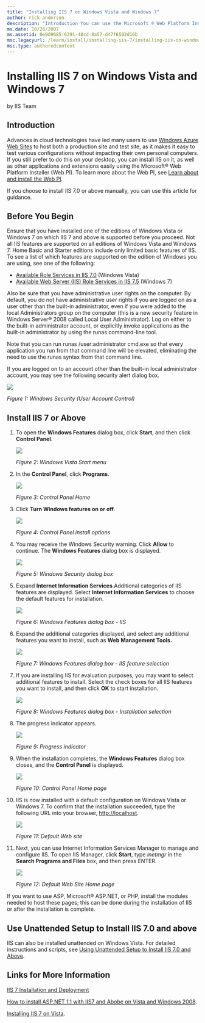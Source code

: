 ```yaml
---
title: "Installing IIS 7 on Windows Vista and Windows 7"
author: rick-anderson
description: "Introduction You can use the Microsoft ® Web Platform Installer (Web PI) to easily install Internet Information Services (IIS), and applications that run on..."
ms.date: 10/26/2007
ms.assetid: 0e9d9685-6391-48cd-8a57-d47f6592d16b
msc.legacyurl: /learn/install/installing-iis-7/installing-iis-on-windows-vista-and-windows-7
msc.type: authoredcontent
---
```

Installing IIS 7 on Windows Vista and Windows 7
====================
by IIS Team

## Introduction

Advances in cloud technologies have led many users to use [Windows Azure Web Sites](https://www.windowsazure.com/solutions/web/) to host both a production site and test site, as it makes it easy to test various configurations without impacting their own personal computers. If you still prefer to do this on your desktop, you can install IIS on it, as well as other applications and extensions easily using the Microsoft® Web Platform Installer (Web PI). To learn more about the Web PI, see [Learn about and install the Web PI](https://go.microsoft.com/fwlink/?LinkID=145510).

If you choose to install IIS 7.0 or above manually, you can use this article for guidance.

## Before You Begin

Ensure that you have installed one of the editions of Windows Vista or Windows 7 on which IIS 7 and above is supported before you proceed. Not all IIS features are supported on all editions of Windows Vista and Windows 7. Home Basic and Starter editions include only limited basic features of IIS. To see a list of which features are supported on the edition of Windows you are using, see one of the following:

- [Available Role Services in IIS 7.0](https://go.microsoft.com/fwlink/?LinkId=166549) (Windows Vista)
- [Available Web Server (IIS) Role Services in IIS 7.5](https://go.microsoft.com/fwlink/?LinkId=166491) (Windows 7)

Also be sure that you have administrative user rights on the computer. By default, you do not have administrative user rights if you are logged on as a user other than the built-in administrator, even if you were added to the local Administrators group on the computer (this is a new security feature in Windows Server® 2008 called Local User Administrator). Log on either to the built-in administrator account, or explicitly invoke applications as the built-in administrator by using the runas command-line tool.

Note that you can run runas /user:administrator cmd.exe so that every application you run from that command line will be elevated, eliminating the need to use the runas syntax from that command line.

If you are logged on to an account other than the built-in local administrator account, you may see the following security alert dialog box.

[![](installing-iis-on-windows-vista-and-windows-7/_static/image2.jpg)](installing-iis-on-windows-vista-and-windows-7/_static/image1.jpg)

*Figure 1: Windows Security (User Account Control)*

## Install IIS 7 or Above

1. To open the **Windows Features** dialog box, click **Start**, and then click **Control Panel**.

    [![](installing-iis-on-windows-vista-and-windows-7/_static/image4.jpg)](installing-iis-on-windows-vista-and-windows-7/_static/image3.jpg)

    *Figure 2: Windows Vista Start menu*
2. In the **Control Panel**, click **Programs**.

    [![](installing-iis-on-windows-vista-and-windows-7/_static/image6.jpg)](installing-iis-on-windows-vista-and-windows-7/_static/image5.jpg)

    *Figure 3: Control Panel Home*
3. Click **Turn Windows features on or off**.

    [![](installing-iis-on-windows-vista-and-windows-7/_static/image8.jpg)](installing-iis-on-windows-vista-and-windows-7/_static/image7.jpg)

    *Figure 4: Control Panel install options*
4. You may receive the Windows Security warning. Click **Allow** to continue. The **Windows Features** dialog box is displayed.

    [![](installing-iis-on-windows-vista-and-windows-7/_static/image10.jpg)](installing-iis-on-windows-vista-and-windows-7/_static/image9.jpg)

    *Figure 5: Windows Security dialog box*
5. Expand **Internet Information Services**.Additional categories of IIS features are displayed. Select **Internet Information Services** to choose the default features for installation.

    [![](installing-iis-on-windows-vista-and-windows-7/_static/image12.jpg)](installing-iis-on-windows-vista-and-windows-7/_static/image11.jpg)

    *Figure 6: Windows Features dialog box - IIS*
6. Expand the additional categories displayed, and select any additional features you want to install, such as **Web Management Tools.** 

    [![](installing-iis-on-windows-vista-and-windows-7/_static/image14.jpg)](installing-iis-on-windows-vista-and-windows-7/_static/image13.jpg)

    *Figure 7: Windows Features dialog box - IIS feature selection*
7. If you are installing IIS for evaluation purposes, you may want to select additional features to install. Select the check boxes for all IIS features you want to install, and then click **OK** to start installation. 

    [![](installing-iis-on-windows-vista-and-windows-7/_static/image16.jpg)](installing-iis-on-windows-vista-and-windows-7/_static/image15.jpg)

    *Figure 8: Windows Features dialog box - Installation selection*
8. The progress indicator appears.

    [![](installing-iis-on-windows-vista-and-windows-7/_static/image18.jpg)](installing-iis-on-windows-vista-and-windows-7/_static/image17.jpg)

    *Figure 9: Progress indicator*
9. When the installation completes, the **Windows Features** dialog box closes, and the **Control Panel** is displayed.

    [![](installing-iis-on-windows-vista-and-windows-7/_static/image20.jpg)](installing-iis-on-windows-vista-and-windows-7/_static/image19.jpg)

    *Figure 10: Control Panel Home page*
10. IIS is now installed with a default configuration on Windows Vista or Windows 7. To confirm that the installation succeeded, type the following URL into your browser, [http://localhost](http://localhost/).

    [![](installing-iis-on-windows-vista-and-windows-7/_static/image22.jpg)](installing-iis-on-windows-vista-and-windows-7/_static/image21.jpg)

    *Figure 11: Default Web site*
11. Next, you can use Internet Information Services Manager to manage and configure IIS. To open IIS Manager, click **Start**, type *inetmgr* in the **Search Programs and Files** box, and then press ENTER.

    [![](installing-iis-on-windows-vista-and-windows-7/_static/image24.jpg)](installing-iis-on-windows-vista-and-windows-7/_static/image23.jpg)

    *Figure 12: Default Web Site Home page*

If you want to use ASP, Microsoft® ASP.NET, or PHP, install the modules needed to host these pages; this can be done during the installation of IIS or after the installation is complete.

## Use Unattended Setup to Install IIS 7.0 and above

IIS can also be installed unattended on Windows Vista. For detailed instructions and scripts, see [Using Unattended Setup to Install IIS 7.0 and Above](using-unattended-setup-to-install-iis.md).

## Links for More Information

[IIS 7 Installation and Deployment](https://technet.microsoft.com/library/ee692294(WS.10).aspx)

[How to install ASP.NET 1.1 with IIS7 and Abobe on Vista and Windows 2008](how-to-install-aspnet-11-with-iis-on-vista-and-windows-2008.md).

[Installing IIS 7 on Vista](https://channel9.msdn.com/posts/iisguy/Installing-IIS-7-on-Vista/).
